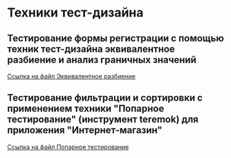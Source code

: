 # Техники тест-дизайна

## Тестирование формы регистрации с помощью техник тест-дизайна эквивалентное разбиение и анализ граничных значений

[Ссылка на файл Эквивалентное разбиение](https://docs.google.com/spreadsheets/d/1n92KnTSNaS7lRJj03CxQSPdb9bkta2hcL_0qqKMXYgw/edit?gid=0#gid=0)

## Тестирование фильтрации и сортировки с применением техники "Попарное тестирование" (инструмент teremok) для приложения "Интернет-магазин" 

[Ссылка на файл Попарное тестирование](https://docs.google.com/spreadsheets/d/1OvXBv8nJyFfYqU63SRtG5FE6j8R0bF6MKuU-ZX5a30s/edit?gid=0#gid=0)
